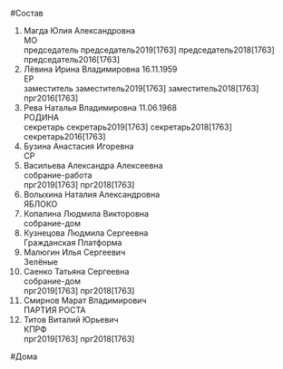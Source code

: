 #Состав  
1. Магда Юлия Александровна  
    МО  
    председатель председатель2019[1763] председатель2018[1763] председатель2016[1763]  
2. Лёвина Ирина Владимировна 16.11.1959  
    ЕР  
    заместитель заместитель2019[1763] заместитель2018[1763] прг2016[1763]  
3. Рева Наталья Владимировна 11.06.1968  
    РОДИНА  
    секретарь секретарь2019[1763] секретарь2018[1763] секретарь2016[1763]  
4. Бузина Анастасия Игоревна  
    СР  
5. Васильева Александра Алексеевна  
    собрание-работа  
    прг2019[1763] прг2018[1763]  
6. Волыхина Наталия Александровна  
    ЯБЛОКО  
7. Копалина Людмила Викторовна  
    собрание-дом  
8. Кузнецова Людмила Сергеевна  
    Гражданская Платформа  
9. Малюгин Илья Сергеевич  
    Зелёные  
10. Саенко Татьяна Сергеевна  
    собрание-дом  
    прг2019[1763] прг2018[1763]  
11. Смирнов Марат Владимирович  
    ПАРТИЯ РОСТА  
12. Титов Виталий Юрьевич  
    КПРФ  
    прг2019[1763] прг2018[1763]  
  
#Дома  
